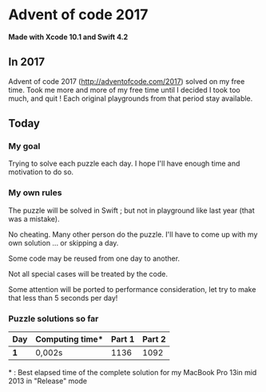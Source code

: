 # Advent of code 2017
**Made with Xcode 10.1 and Swift 4.2**

## In 2017
Advent of code 2017 (http://adventofcode.com/2017) solved on my free time.
Took me more and more of my free time until I decided I took too much, and quit !
Each original playgrounds from that period stay available.

## Today

### My goal
Trying to solve each puzzle each day. I hope I'll have enough time and motivation to do so.

### My own rules

The puzzle will be solved in Swift ; but not in playground like last year (that was a mistake).

No cheating. Many other person do the puzzle. I'll have to come up with my own solution ... or skipping a day.

Some code may be reused from one day to another.

Not all special cases will be treated by the code.

Some attention will be ported to performance consideration, let try to make that less than 5 seconds per day!

### Puzzle solutions so far

| Day    | Computing time* | Part 1   | Part 2     |
|--------|-----------------|----------|------------|
| **1**  | 0,002s          | 1136     | 1092       |

\* : Best elapsed time of the complete solution for my MacBook Pro 13in mid 2013 in "Release" mode
